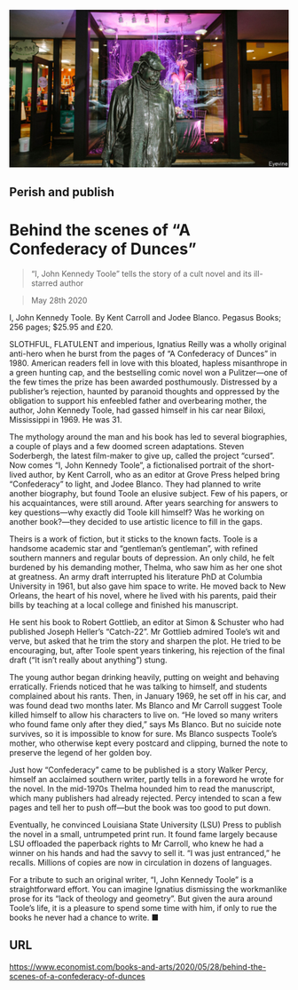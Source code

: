 ![](./images/20200530_BKP009_0.jpg)

## Perish and publish

# Behind the scenes of “A Confederacy of Dunces”

> “I, John Kennedy Toole” tells the story of a cult novel and its ill-starred author

> May 28th 2020

I, John Kennedy Toole. By Kent Carroll and Jodee Blanco. Pegasus Books; 256 pages; $25.95 and £20.

SLOTHFUL, FLATULENT and imperious, Ignatius Reilly was a wholly original anti-hero when he burst from the pages of “A Confederacy of Dunces” in 1980. American readers fell in love with this bloated, hapless misanthrope in a green hunting cap, and the bestselling comic novel won a Pulitzer—one of the few times the prize has been awarded posthumously. Distressed by a publisher’s rejection, haunted by paranoid thoughts and oppressed by the obligation to support his enfeebled father and overbearing mother, the author, John Kennedy Toole, had gassed himself in his car near Biloxi, Mississippi in 1969. He was 31.

The mythology around the man and his book has led to several biographies, a couple of plays and a few doomed screen adaptations. Steven Soderbergh, the latest film-maker to give up, called the project “cursed”. Now comes “I, John Kennedy Toole”, a fictionalised portrait of the short-lived author, by Kent Carroll, who as an editor at Grove Press helped bring “Confederacy” to light, and Jodee Blanco. They had planned to write another biography, but found Toole an elusive subject. Few of his papers, or his acquaintances, were still around. After years searching for answers to key questions—why exactly did Toole kill himself? Was he working on another book?—they decided to use artistic licence to fill in the gaps.

Theirs is a work of fiction, but it sticks to the known facts. Toole is a handsome academic star and “gentleman’s gentleman”, with refined southern manners and regular bouts of depression. An only child, he felt burdened by his demanding mother, Thelma, who saw him as her one shot at greatness. An army draft interrupted his literature PhD at Columbia University in 1961, but also gave him space to write. He moved back to New Orleans, the heart of his novel, where he lived with his parents, paid their bills by teaching at a local college and finished his manuscript.

He sent his book to Robert Gottlieb, an editor at Simon & Schuster who had published Joseph Heller’s “Catch-22”. Mr Gottlieb admired Toole’s wit and verve, but asked that he trim the story and sharpen the plot. He tried to be encouraging, but, after Toole spent years tinkering, his rejection of the final draft (“It isn’t really about anything”) stung.

The young author began drinking heavily, putting on weight and behaving erratically. Friends noticed that he was talking to himself, and students complained about his rants. Then, in January 1969, he set off in his car, and was found dead two months later. Ms Blanco and Mr Carroll suggest Toole killed himself to allow his characters to live on. “He loved so many writers who found fame only after they died,” says Ms Blanco. But no suicide note survives, so it is impossible to know for sure. Ms Blanco suspects Toole’s mother, who otherwise kept every postcard and clipping, burned the note to preserve the legend of her golden boy.

Just how “Confederacy” came to be published is a story Walker Percy, himself an acclaimed southern writer, partly tells in a foreword he wrote for the novel. In the mid-1970s Thelma hounded him to read the manuscript, which many publishers had already rejected. Percy intended to scan a few pages and tell her to push off—but the book was too good to put down.

Eventually, he convinced Louisiana State University (LSU) Press to publish the novel in a small, untrumpeted print run. It found fame largely because LSU offloaded the paperback rights to Mr Carroll, who knew he had a winner on his hands and had the savvy to sell it. “I was just entranced,” he recalls. Millions of copies are now in circulation in dozens of languages.

For a tribute to such an original writer, “I, John Kennedy Toole” is a straightforward effort. You can imagine Ignatius dismissing the workmanlike prose for its “lack of theology and geometry”. But given the aura around Toole’s life, it is a pleasure to spend some time with him, if only to rue the books he never had a chance to write. ■

## URL

https://www.economist.com/books-and-arts/2020/05/28/behind-the-scenes-of-a-confederacy-of-dunces
